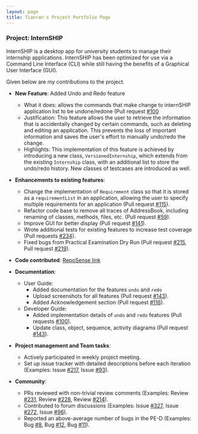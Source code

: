 ```yaml
---
layout: page
title: Tianran's Project Portfolio Page
---
```


### Project: InternSHIP

InternSHIP is a desktop app for university students to manage their internship applications.
InternSHIP has been optimized for use via a Command Line Interface (CLI) while still having the benefits of a Graphical User Interface (GUI).

Given below are my contributions to the project.

* **New Feature**: Added Undo and Redo feature
    * What it does: allows the commands that make change to internSHIP application list to be undone/redone (Pull request [#100](https://github.com/AY2122S1-CS2103T-W17-1/tp/pull/100)
    * Justification: This feature allows the user to retrieve the information that is accidentally changed by certain commands, such as deleting and editing an application. This prevents the loss of important information and saves the user's effort to manually undo/redo the change.
    * Highlights: This implementation of this feature is achieved by introducing a new class, `VersionedInternship`, which extends from the existing `Internship` class, with an additional list to store the undo/redo history. New classes of testcases are introduced as well.

* **Enhancements to existing features**:
    * Change the implementation of `Requirement` class so that it is stored as a `requirementList` in an application, allowing the user to specify multiple requirements for an application (Pull request [#115](https://github.com/AY2122S1-CS2103T-W17-1/tp/pull/115)).
    * Refactor code base to remove all traces of AddressBook, including renaming of classes, methods, files, etc. (Pull request [#59](https://github.com/AY2122S1-CS2103T-W17-1/tp/pull/59)).
    * Improve GUI for better display (Pull request [#141](https://github.com/AY2122S1-CS2103T-W17-1/tp/pull/141)).
    * Wrote additional tests for existing features to increase test coverage (Pull requests [#234](https://github.com/AY2122S1-CS2103T-W17-1/tp/pull/234)).
    * Fixed bugs from Practical Examination Dry Run (Pull request [#215](https://github.com/AY2122S1-CS2103T-W17-1/tp/pull/215), Pull request [#219](https://github.com/AY2122S1-CS2103T-W17-1/tp/pull/219)).

* **Code contributed**: [RepoSense link](https://nus-cs2103-ay2122s1.github.io/tp-dashboard/?search=nature&sort=groupTitle&sortWithin=title&timeframe=commit&mergegroup=&groupSelect=groupByRepos&breakdown=true&checkedFileTypes=docs~functional-code~test-code~other&since=2021-09-17)

* **Documentation**:
    * User Guide:
        * Added documentation for the features `undo` and `redo`
        * Upload screenshots for all features (Pull request [#143](https://github.com/AY2122S1-CS2103T-W17-1/tp/pull/143)).
        * Added Acknowledgement section (Pull request [#116](https://github.com/AY2122S1-CS2103T-W17-1/tp/pull/116)).
    * Developer Guide:
        * Added implementation details of `undo` and `redo` features (Pull requests [#100](https://github.com/AY2122S1-CS2103T-W17-1/tp/pull/100)).
        * Update class, object, sequence, activity diagrams (Pull request [#143](https://github.com/AY2122S1-CS2103T-W17-1/tp/pull/143)).

* **Project management and Team tasks**:
    * Actively participated in weekly project meeting.
    * Set up issue tracker with detailed descriptions before each iteration (Examples: Issue [#217](https://github.com/AY2122S1-CS2103T-W17-1/tp/issues/217), Issue [#93](https://github.com/AY2122S1-CS2103T-W17-1/tp/issues/93)).

* **Community**:
    * PRs reviewed with non-trivial review comments (Examples: Review [#231](https://github.com/AY2122S1-CS2103T-W17-1/tp/pull/231), Review [#228](https://github.com/AY2122S1-CS2103T-W17-1/tp/pull/228), Review [#214](https://github.com/AY2122S1-CS2103T-W17-1/tp/pull/214)).
    * Contributed to forum discussions (Examples: Issue [#327](https://github.com/nus-cs2103-AY2122S1/forum/issues/347), Issue [#272](https://github.com/nus-cs2103-AY2122S1/forum/issues/272), Issue [#96](https://github.com/nus-cs2103-AY2122S1/forum/issues/96)).
    * Reported an above-average number of bugs in the PE-D (Examples: Bug [#8](https://github.com/Nature711/ped/issues/8), Bug [#12](https://github.com/Nature711/ped/issues/12), Bug [#11](https://github.com/Nature711/ped/issues/11)).